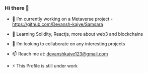 ### Hi there 👋

<!--
**Devansh-kajve/Devansh-kajve** is a ✨ _special_ ✨ repository because its `README.md` (this file) appears on your GitHub profile.

Here are some ideas to get you started:
-->
- 🔭 I’m currently working on a Metaverse project - https://github.com/Devansh-kajve/Samsara
- 🌱 Learning Solidity, Reactjs, more about web3 and blockchains
- 👯 I’m looking to collaborate on any interesting projects
- 📫 Reach me at: devanshkajve123@gmail.com

- ⚡ This Profile is still under work

